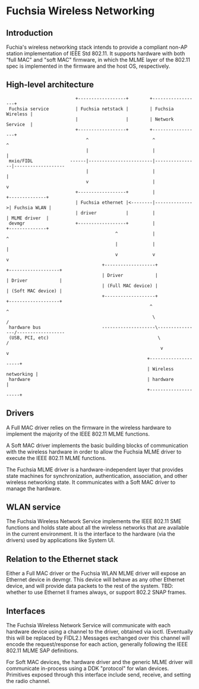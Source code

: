 # Fuchsia Wireless Networking

## Introduction

Fuchia's wireless networking stack intends to provide a compliant non-AP station
implementation of IEEE Std 802.11. It supports hardware with both "full MAC" and
"soft MAC" firmware, in which the MLME layer of the 802.11 spec is implemented
in the firmware and the host OS, respectively.

## High-level architecture

```
                          +------------------+        +------------------+
 Fuchsia service          | Fuchsia netstack |        | Fuchsia Wireless |
                          |                  |        | Network Service  |
                          +------------------+        +------------------+
                              ^                        ^                ^
                              |                        |                |
 mxio/FIDL              ------|------------------------|----------------|-------------------
                              |                        |                |
                              v                        |                v
                          +------------------+         |               +--------------+
                          | Fuchsia ethernet |<--------|-------------->| Fuchsia WLAN |
                          | driver           |         |               | MLME driver  |
 devmgr                   +------------------+         |               +--------------+
                                         ^             |                    ^
                                         |             |                    |
                                         v             v                    v
                                    +-------------------+              +-------------------+
                                    | Driver            |              | Driver            |
                                    | (Full MAC device) |              | (Soft MAC device) |
                                    +-------------------+              +-------------------+
                                                      ^                    ^
                                                       \                  /
 hardware bus                       --------------------\----------------/------------------
 (USB, PCI, etc)                                         \              /
                                                          v            v
                                                     +---------------------+
                                                     | Wireless networking |
 hardware                                            | hardware            |
                                                     +---------------------+
```


## Drivers

A Full MAC driver relies on the firmware in the wireless hardware to implement
the majority of the IEEE 802.11 MLME functions.

A Soft MAC driver implements the basic building blocks of communication with the
wireless hardware in order to allow the Fuchsia MLME driver to execute the IEEE
802.11 MLME functions.

The Fuchsia MLME driver is a hardware-independent layer that provides state
machines for synchronization, authentication, association, and other wireless
networking state. It communicates with a Soft MAC driver to manage the hardware.

## WLAN service

The Fuchsia Wireless Network Service implements the IEEE 802.11 SME functions
and holds state about all the wireless networks that are available in the
current environment. It is the interface to the hardware (via the drivers) used
by applications like System UI.

## Relation to the Ethernet stack

Either a Full MAC driver or the Fuchsia WLAN MLME driver will expose an Ethernet
device in devmgr. This device will behave as any other Ethernet device, and will
provide data packets to the rest of the system. TBD: whether to use Ethernet II
frames always, or support 802.2 SNAP frames.

## Interfaces

The Fuchsia Wireless Network Service will communicate with each hardware device
using a channel to the driver, obtained via ioctl. (Eventually this will be
replaced by FIDL2.) Messages exchanged over this channel will encode the
request/response for each action, generally following the IEEE 802.11 MLME SAP
definitions.

For Soft MAC devices, the hardware driver and the generic MLME driver will
communicate in-process using a DDK "protocol" for wlan devices. Primitives
exposed through this interface include send, receive, and setting the radio
channel.
